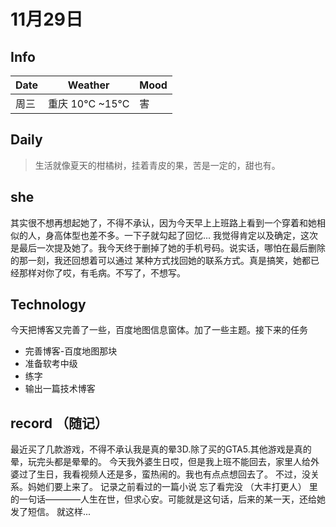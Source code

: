 # 11月29日

## Info

| Date | Weather         | Mood |
|------|-----------------|------|
| 周三   | 重庆 10°C ~15°C   | 害    |

## Daily
>  生活就像夏天的柑橘树，挂着青皮的果，苦是一定的，甜也有。

## she
   其实很不想再想起她了，不得不承认，因为今天早上上班路上看到一个穿着和她相似的人，身高体型也差不多。一下子就勾起了回忆...
我觉得肯定以及确定，这次是最后一次提及她了。我今天终于删掉了她的手机号码。说实话，哪怕在最后删除的那一刻，我还回想着可以通过
某种方式找回她的联系方式。真是搞笑，她都已经那样对你了哎，有毛病。不写了，不想写。

## Technology
   今天把博客又完善了一些，百度地图信息窗体。加了一些主题。接下来的任务
   * 完善博客-百度地图那块
   * 准备软考中级
   * 练字
   * 输出一篇技术博客

## record （随记）
   最近买了几款游戏，不得不承认我是真的晕3D.除了买的GTA5.其他游戏是真的晕，玩完头都是晕晕的。
今天我外婆生日哎，但是我上班不能回去，家里人给外婆过了生日，我看视频人还是多，蛮热闹的。我也有点点想回去了。 
   不过，没关系。妈她们要上来了。
记录之前看过的一篇小说 忘了看完没 （大丰打更人） 里的一句话————人生在世，但求心安。可能就是这句话，后来的某一天，还给她发了短信。
   就这样...
  

  

  
   

